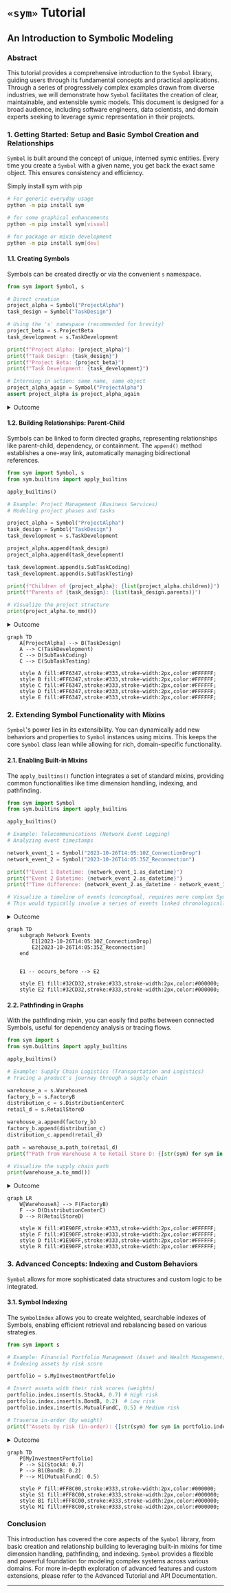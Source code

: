 # `«sym»` Tutorial
## An Introduction to Symbolic Modeling

### Abstract

This tutorial provides a comprehensive introduction to the `Symbol` library, guiding users through its fundamental concepts and practical applications. Through a series of progressively complex examples drawn from diverse industries, we will demonstrate how `Symbol` facilitates the creation of clear, maintainable, and extensible symic models. This document is designed for a broad audience, including software engineers, data scientists, and domain experts seeking to leverage symic representation in their projects.

### 1. Getting Started: Setup and Basic Symbol Creation and Relationships

`Symbol` is built around the concept of unique, interned symic entities. Every time you create a `Symbol` with a given name, you get back the exact same object. This ensures consistency and efficiency.

Simply install sym with pip
```bash
# For generic everyday usage
python -m pip install sym

# for some graphical enhancements
python -m pip install sym[visual]

# for package or mixin development 
python -m pip install sym[dev]
```

#### 1.1. Creating Symbols

Symbols can be created directly or via the convenient `s` namespace.

```python
from sym import Symbol, s

# Direct creation
project_alpha = Symbol("ProjectAlpha")
task_design = Symbol("TaskDesign")

# Using the 's' namespace (recommended for brevity)
project_beta = s.ProjectBeta
task_development = s.TaskDevelopment

print(f"Project Alpha: {project_alpha}")
print(f"Task Design: {task_design}")
print(f"Project Beta: {project_beta}")
print(f"Task Development: {task_development}")

# Interning in action: same name, same object
project_alpha_again = Symbol("ProjectAlpha")
assert project_alpha is project_alpha_again
```
<details>
<summary>Outcome</summary>

```text
Project Alpha: <Symbol: ProjectAlpha>
Task Design: <Symbol: TaskDesign>
Project Beta: <Symbol: ProjectBeta>
Task Development: <Symbol: TaskDevelopment>
```
</details>

#### 1.2. Building Relationships: Parent-Child

Symbols can be linked to form directed graphs, representing relationships like parent-child, dependency, or containment. The `append()` method establishes a one-way link, automatically managing bidirectional references.

```python
from sym import Symbol, s
from sym.builtins import apply_builtins

apply_builtins()

# Example: Project Management (Business Services)
# Modeling project phases and tasks

project_alpha = Symbol("ProjectAlpha")
task_design = Symbol("TaskDesign")
task_development = s.TaskDevelopment

project_alpha.append(task_design)
project_alpha.append(task_development)

task_development.append(s.SubTaskCoding)
task_development.append(s.SubTaskTesting)

print(f"Children of {project_alpha}: {list(project_alpha.children)}")
print(f"Parents of {task_design}: {list(task_design.parents)}")

# Visualize the project structure
print(project_alpha.to_mmd())
```
<details>
<summary>Outcome</summary>

```text
Children of <Symbol: ProjectAlpha>: [<Symbol: TaskDesign>, <Symbol: TaskDevelopment>]
Parents of <Symbol: TaskDesign>: [<Symbol: ProjectAlpha>]
graph TD
    ProjectAlpha --> TaskDesign
    ProjectAlpha --> TaskDevelopment
    TaskDevelopment --> SubTaskCoding
    TaskDevelopment --> SubTaskTesting
```
</details>

```mermaid
graph TD
    A[ProjectAlpha] --> B(TaskDesign)
    A --> C(TaskDevelopment)
    C --> D(SubTaskCoding)
    C --> E(SubTaskTesting)

    style A fill:#FF6347,stroke:#333,stroke-width:2px,color:#FFFFFF;
    style B fill:#FF6347,stroke:#333,stroke-width:2px,color:#FFFFFF;
    style C fill:#FF6347,stroke:#333,stroke-width:2px,color:#FFFFFF;
    style D fill:#FF6347,stroke:#333,stroke-width:2px,color:#FFFFFF;
    style E fill:#FF6347,stroke:#333,stroke-width:2px,color:#FFFFFF;
```

### 2. Extending Symbol Functionality with Mixins

`Symbol`'s power lies in its extensibility. You can dynamically add new behaviors and properties to `Symbol` instances using mixins. This keeps the core `Symbol` class lean while allowing for rich, domain-specific functionality.

#### 2.1. Enabling Built-in Mixins

The `apply_builtins()` function integrates a set of standard mixins, providing common functionalities like time dimension handling, indexing, and pathfinding.

```python
from sym import Symbol
from sym.builtins import apply_builtins

apply_builtins()

# Example: Telecommunications (Network Event Logging)
# Analyzing event timestamps

network_event_1 = Symbol("2023-10-26T14:05:10Z_ConnectionDrop")
network_event_2 = Symbol("2023-10-26T14:05:35Z_Reconnection")

print(f"Event 1 Datetime: {network_event_1.as_datetime}")
print(f"Event 2 Datetime: {network_event_2.as_datetime}")
print(f"Time difference: {network_event_2.as_datetime - network_event_1.as_datetime}")

# Visualize a timeline of events (conceptual, requires more complex Symbol relationships)
# This would typically involve a series of events linked chronologically.
```
<details>
<summary>Outcome</summary>

```text
Event 1 Datetime: 2023-10-26 14:05:10
Event 2 Datetime: 2023-10-26 14:05:35
Time difference: 0:00:25
```
</details>

```mermaid
graph TD
    subgraph Network Events
        E1[2023-10-26T14:05:10Z_ConnectionDrop]
        E2[2023-10-26T14:05:35Z_Reconnection]
    end


    E1 -- occurs_before --> E2

    style E1 fill:#32CD32,stroke:#333,stroke-width:2px,color:#000000;
    style E2 fill:#32CD32,stroke:#333,stroke-width:2px,color:#000000;
```
#### 2.2. Pathfinding in Graphs

With the pathfinding mixin, you can easily find paths between connected Symbols, useful for dependency analysis or tracing flows.

```python
from sym import s
from sym.builtins import apply_builtins

apply_builtins()

# Example: Supply Chain Logistics (Transportation and Logistics)
# Tracing a product's journey through a supply chain

warehouse_a = s.WarehouseA
factory_b = s.FactoryB
distribution_c = s.DistributionCenterC
retail_d = s.RetailStoreD

warehouse_a.append(factory_b)
factory_b.append(distribution_c)
distribution_c.append(retail_d)

path = warehouse_a.path_to(retail_d)
print(f"Path from Warehouse A to Retail Store D: {[str(sym) for sym in path]}")

# Visualize the supply chain path
print(warehouse_a.to_mmd())
```
<details>
<summary>Outcome</summary>

```text
Path from Warehouse A to Retail Store D: ['<Symbol: WarehouseA>', '<Symbol: FactoryB>', '<Symbol: DistributionCenterC>', '<Symbol: RetailStoreD>']
graph TD
    WarehouseA --> FactoryB
    FactoryB --> DistributionCenterC
    DistributionCenterC --> RetailStoreD
```
</details>

```mermaid
graph LR
    W[WarehouseA] --> F(FactoryB)
    F --> D(DistributionCenterC)
    D --> R(RetailStoreD)

    style W fill:#1E90FF,stroke:#333,stroke-width:2px,color:#FFFFFF; 
    style F fill:#1E90FF,stroke:#333,stroke-width:2px,color:#FFFFFF; 
    style D fill:#1E90FF,stroke:#333,stroke-width:2px,color:#FFFFFF; 
    style R fill:#1E90FF,stroke:#333,stroke-width:2px,color:#FFFFFF; 
```

### 3. Advanced Concepts: Indexing and Custom Behaviors

`Symbol` allows for more sophisticated data structures and custom logic to be integrated.

#### 3.1. Symbol Indexing

The `SymbolIndex` allows you to create weighted, searchable indexes of Symbols, enabling efficient retrieval and rebalancing based on various strategies.

```python
from sym import s

# Example: Financial Portfolio Management (Asset and Wealth Management)
# Indexing assets by risk score

portfolio = s.MyInvestmentPortfolio

# Insert assets with their risk scores (weights)
portfolio.index.insert(s.StockA, 0.7) # High risk
portfolio.index.insert(s.BondB, 0.2)  # Low risk
portfolio.index.insert(s.MutualFundC, 0.5) # Medium risk

# Traverse in-order (by weight)
print(f"Assets by risk (in-order): {[str(sym) for sym in portfolio.index.traverse()]}")

```
<details>
<summary>Outcome</summary>

```text
Assets by risk (in-order): ['<Symbol: BondB>', '<Symbol: MutualFundC>', '<Symbol: StockA>']
```
</details>

```mermaid
graph TD
    P[MyInvestmentPortfolio]
    P --> S1(StockA: 0.7)
    P --> B1(BondB: 0.2)
    P --> M1(MutualFundC: 0.5)

    style P fill:#FF8C00,stroke:#333,stroke-width:2px,color:#000000;
    style S1 fill:#FF8C00,stroke:#333,stroke-width:2px,color:#000000;
    style B1 fill:#FF8C00,stroke:#333,stroke-width:2px,color:#000000;
    style M1 fill:#FF8C00,stroke:#333,stroke-width:2px,color:#000000;
```

### Conclusion

This introduction has covered the core aspects of the `Symbol` library, from basic creation and relationship building to leveraging built-in mixins for time dimension handling, pathfinding, and indexing. `Symbol` provides a flexible and powerful foundation for modeling complex systems across various domains. For more in-depth exploration of advanced features and custom extensions, please refer to the Advanced Tutorial and API Documentation.

---
